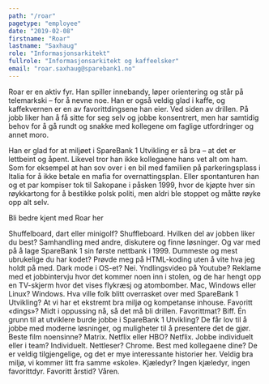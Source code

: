 ```yaml
---
path: "/roar"
pagetype: "employee"
date: "2019-02-08"
firstname: "Roar"
lastname: "Saxhaug"
role: "Informasjonsarkitekt"
fullrole: "Informasjonsarkitekt og kaffeelsker"
email: "roar.saxhaug@sparebank1.no"
---
```


Roar er en aktiv fyr. Han spiller innebandy, løper orientering og står på telemarkski – for å nevne noe. Han er også veldig glad i kaffe, og kaffekvernen er en av favorittdingsene han eier. Ved siden av drillen. På jobb liker han å få sitte for seg selv og jobbe konsentrert, men har samtidig behov for å gå rundt og snakke med kollegene om faglige utfordringer og annet moro. 

Han er glad for at miljøet i SpareBank 1 Utvikling er så bra – at det er lettbeint og åpent. Likevel tror han ikke kollegaene hans vet alt om ham. Som for eksempel at han sov over i en bil med familien på parkeringsplass i Italia for å ikke betale en mafia for overnattingsplan. Eller spontanturen han og et par kompiser tok til Sakopane i påsken 1999, hvor de kjøpte hver sin røykkartong for å bestikke polsk politi, men aldri ble stoppet og måtte røyke opp alt selv.

Bli bedre kjent med Roar her

Shuffelboard, dart eller minigolf? Shuffleboard.
Hvilken del av jobben liker du best? Samhandling med andre, diskutere og finne løsninger. Og var med på å lage SpareBank 1 sin første nettbank i 1999.
Dummeste og mest ubrukelige du har kodet? Prøvde meg på HTML-koding uten å vite hva jeg holdt på med.
Dark mode i OS-et? Nei.
Yndlingsvideo på Youtube? Reklame med et jobbintervju hvor det kommer noen inn i stolen, og de har hengt opp en TV-skjerm hvor det vises flykræsj og atombomber. 
Mac, Windows eller Linux? Windows.
Hva ville folk blitt overrasket over med SpareBank 1 Utvikling? At vi har et ekstremt bra miljø og kompetanse inhouse. 
Favoritt «dings»? Midt i oppussing nå, så det må bli drillen.
Favorittmat? Biff.
Én grunn til at utviklere burde jobbe i SpareBank 1 Utvikling? De får lov til å jobbe med moderne løsninger, og muligheter til å presentere det de gjør. 
Beste film noensinne? Matrix.
Netflix eller HBO? Netflix.
Jobbe individuelt eller i team? Individuelt.
Nettleser? Chrome.
Best med kollegaene dine? De er veldig tilgjengelige, og det er mye interessante historier her. Veldig bra miljø, vi kommer litt fra samme «skole». 
Kjæledyr? Ingen kjæledyr, ingen favorittdyr. 
Favoritt årstid? Våren.